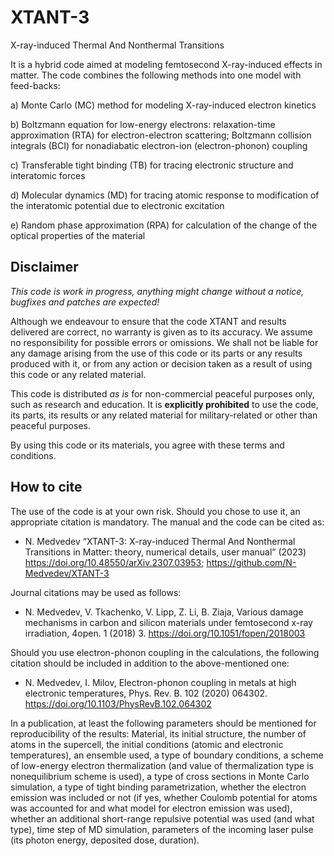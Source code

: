 # XTANT-3
 X-ray-induced Thermal And Nonthermal Transitions
 
It is a hybrid code aimed at modeling femtosecond X-ray-induced effects in matter. The code combines the following methods into one model with feed-backs:

 a) Monte Carlo (MC) method for modeling X-ray-induced electron kinetics
 
 b) Boltzmann equation for low-energy electrons: relaxation-time approximation (RTA) for electron-electron scattering; Boltzmann collision integrals (BCI) for nonadiabatic electron-ion (electron-phonon) coupling
 
 c) Transferable tight binding (TB) for tracing electronic structure and interatomic forces
 
 d) Molecular dynamics (MD) for tracing atomic response to modification of the interatomic potential due to electronic excitation
 
 e) Random phase approximation (RPA) for calculation of the change of the optical properties of the material

## Disclaimer

_This code is work in progress, anything might change without a notice, bugfixes and patches are expected!_

Although we endeavour to ensure that the code XTANT and results delivered are correct, no warranty is given as to its accuracy. We assume no responsibility for possible errors or omissions. We shall not be liable for any damage arising from the use of this code or its parts or any results produced with it, or from any action or decision taken as a result of using this code or any related material.

This code is distributed _as is_ for non-commercial peaceful purposes only, such as research and education. It is __explicitly prohibited__ to use the code, its parts, its results or any related material for military-related or other than peaceful purposes.

By using this code or its materials, you agree with these terms and conditions. 

## How to cite

The use of the code is at your own risk. Should you chose to use it, an appropriate citation is mandatory. The manual and the code can be cited as:

* N. Medvedev “XTANT-3: X-ray-induced Thermal And Nonthermal Transitions in Matter: theory, numerical details, user manual” (2023) https://doi.org/10.48550/arXiv.2307.03953; https://github.com/N-Medvedev/XTANT-3

Journal citations may be used as follows: 

* N. Medvedev, V. Tkachenko, V. Lipp, Z. Li, B. Ziaja, Various damage mechanisms in carbon and silicon materials under femtosecond x-ray irradiation, 4open. 1 (2018) 3. https://doi.org/10.1051/fopen/2018003

Should you use electron-phonon coupling in the calculations, the following citation should be included in addition to the above-mentioned one:

* N. Medvedev, I. Milov, Electron-phonon coupling in metals at high electronic temperatures, Phys. Rev. B. 102 (2020) 064302. https://doi.org/10.1103/PhysRevB.102.064302 

In a publication, at least the following parameters should be mentioned for reproducibility of the results:
Material, its initial structure, the number of atoms in the supercell, the initial conditions (atomic and electronic temperatures), an ensemble used, a type of boundary conditions, a scheme of low-energy electron thermalization (and value of thermalization type is nonequilibrium scheme is used), a type of cross sections in Monte Carlo simulation, a type of tight binding parametrization, whether the electron emission was included or not (if yes, whether Coulomb potential for atoms was accounted for and what model for electron emission was used), whether an additional short-range repulsive potential was used (and what type), time step of MD simulation, parameters of the incoming laser pulse (its photon energy, deposited dose, duration).
